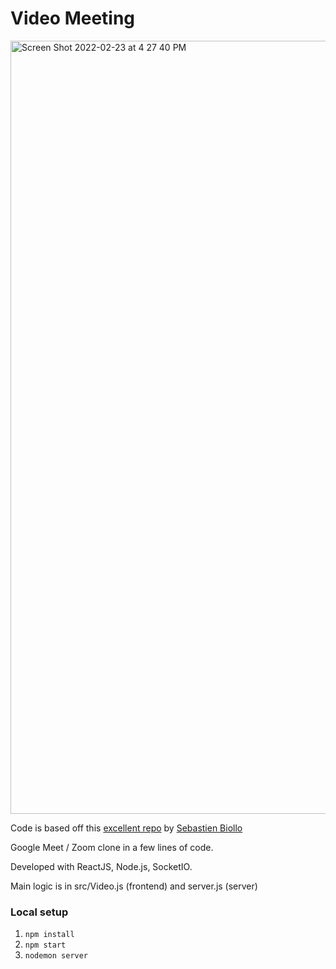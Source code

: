 # Video Meeting

<img width="1237" alt="Screen Shot 2022-02-23 at 4 27 40 PM" src="https://user-images.githubusercontent.com/38474161/155429209-26e7f5ff-4d29-4545-ac60-589f40d44f1e.png">

Code is based off this [excellent repo](https://github.com/0x5eba/Video-Meeting) by [Sebastien Biollo](https://github.com/x5eb)

Google Meet / Zoom clone in a few lines of code.

Developed with ReactJS, Node.js, SocketIO.

Main logic is in src/Video.js (frontend) and server.js (server)

### Local setup

1. `npm install`
2. `npm start`
3. `nodemon server`
